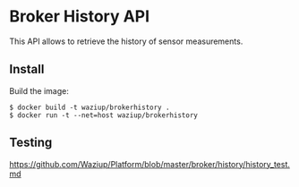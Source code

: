 Broker History API
==================

This API allows to retrieve the history of sensor measurements.

Install
-------

Build the image:

```
$ docker build -t waziup/brokerhistory .
$ docker run -t --net=host waziup/brokerhistory

```

Testing
----

https://github.com/Waziup/Platform/blob/master/broker/history/history_test.md

